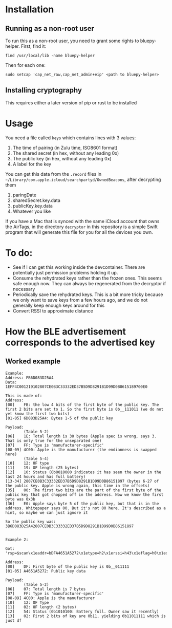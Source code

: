 # Installation

## Running as a non-root user

To run this as a non-root user, you need to grant some rights to bluepy-helper. First, find it:

```
find /usr/local/lib -name bluepy-helper
```

Then for each one:

```
sudo setcap 'cap_net_raw,cap_net_admin+eip' <path to bluepy-helper>
```

## Installing cryptography

This requires either a later version of pip or rust to be installed

# Usage

You need a file called `keys` which contains lines with 3 values:

1.  The time of pairing (in Zulu time, ISO8601 format)
2.  The shared secret (in hex, without any leading 0x)
3.  The public key (in hex, without any leading 0x)
4.  A label for the key

You can get this data from the `.record` files in `~/Library/com.apple.icloud/searchpartyd/OwnedBeacons`, after decrypting them

1.  paringDate
2.  sharedSecret.key.data
3.  publicKey.key.data
4.  Whatever you like

If you have a Mac that is synced with the same iCloud account that owns the AirTags, in the directory `decryptor` in this repository is a simple Swift program that will generate this file for you for all the devices you own.

# To do:

- See if I can get this working inside the devcontainer. There are potentially just permission problems holding it up.
- Consume the rehydrated keys rather than the frozen ones. This seems safe enough now. They can always be regenerated from the decryptor if necessary
- Periodically save the rehydrated keys. This is a bit more tricky because we only want to save keys from a few hours ago, and we do not generally keep enough keys around for this
- Convert RSSI to approximate distance

# How the BLE advertisement corresponds to the advertised key

## Worked example

```
Example:
Address: FB6D083D25A4
Data:    1EFF4C001219102807CE0B3C33332ED37B5D9D8291B1D99D0B8615189700E0

This is made of:
Address:
[00]    FB: the low 4 bits of the first byte of the public key. The first 2 bits are set to 1. So the first byte is 0b__111011 (we do not yet know the first two bits)
[01-05] 6D083D25A4: Bytes 1-5 of the public key

Payload:
        (Table 5-2)
[06]    1E: Total length is 30 bytes (Apple spec is wrong, says 3. That is only true for the unseparated one)
[07]    FF: Type is 'manufacturer-specific'
[08-09] 4C00: Apple is the manufacturer (the endianness is swapped here)
        (Table 5-4)
[10]    12: OF type
[11]    19: OF length (25 bytes)
[12]    10: Status (0b0010000 indicates it has seen the owner in the last 24 hours and has full battery)
[13-34] 2807CE0B3C33332ED37B5D9D8291B1D99D0B86151897 (bytes 6-27 of the public key. Apple is wrong again, this time in the offsets)
[35]    00: The first two bits are the part of the first byte of the public key that got chopped off in the address. Now we know the first byte was 0x3b
[36]    E0: Apple says byte 5 of the public key, but that is in the address. Whitepaper says 00. But it's not 00 here. It's described as a hint, so maybe we can just ignore it

So the public key was: 3B6D083D25A42807CE0B3C33332ED37B5D9D8291B1D99D0B86151897


Example 2:

Got: 'rsp=$scan\x1eaddr=bDFA4651A5272\x1etype=h2\x1erssi=h43\x1eflag=h0\x1ed=b07FF4C0012025402\n'

Address:
[00]    DF: First byte of the public key is 0b__011111
[01-05] A4651A5272: Public key data

Payload:
        (Table 5-2)
[06]    07: Total length is 7 bytes
[07]    FF: Type is 'manufacturer-specific'
[08-09] 4C00: Apple is the manufacturer
[10]    12: OF Type
[11]    02: OF length (2 bytes)
[12]    54: Status (0b1010100: Battery full. Owner saw it recently)
[13]    02: First 2 bits of key are 0b11, yielding 0b11011111 which is just df
```
